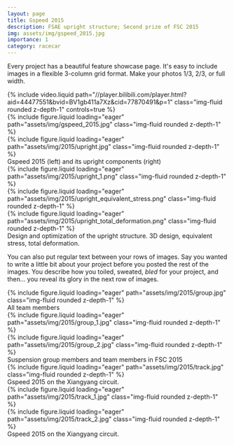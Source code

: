 ```yaml
---
layout: page
title: Gspeed 2015
description: FSAE upright structure; Second prize of FSC 2015
img: assets/img/gspeed_2015.jpg
importance: 1
category: racecar
---
```


Every project has a beautiful feature showcase page.
It's easy to include images in a flexible 3-column grid format.
Make your photos 1/3, 2/3, or full width.

<!-- <iframe src="//player.bilibili.com/player.html?aid=44477551&bvid=BV1gb411a7Xz&cid=77870491&p=1"
        style="width: 992px; height: 558px; display: block; margin: 0 auto;" 
        scrolling="no" frameborder="0" allowfullscreen="true">
</iframe> -->

<div class="row">
    <div class="col-sm mt-3 mt-md-0">
        {% include video.liquid path="//player.bilibili.com/player.html?aid=44477551&bvid=BV1gb411a7Xz&cid=77870491&p=1" class="img-fluid rounded z-depth-1" controls=true %}
    </div>
</div>

<div class="row">
    <div class="col-sm mt-3 mt-md-0">
        {% include figure.liquid loading="eager" path="assets/img/gspeed_2015.jpg" class="img-fluid rounded z-depth-1" %}
    </div>
    <div class="col-sm mt-3 mt-md-0">
        {% include figure.liquid loading="eager" path="assets/img/2015/upright.jpg" class="img-fluid rounded z-depth-1" %}
    </div>
</div>
<div class="caption">
    Gspeed 2015 (left) and its upright components (right)
</div>


<div class="row">
    <div class="col-sm mt-3 mt-md-0">
        {% include figure.liquid loading="eager" path="assets/img/2015/upright_1.png" class="img-fluid rounded z-depth-1" %}
    </div>
    <div class="col-sm mt-3 mt-md-0">
        {% include figure.liquid loading="eager" path="assets/img/2015/upright_equivalent_stress.png" class="img-fluid rounded z-depth-1" %}
    </div>
    <div class="col-sm mt-3 mt-md-0">
        {% include figure.liquid loading="eager" path="assets/img/2015/upright_total_deformation.png" class="img-fluid rounded z-depth-1" %}
    </div>
</div>
<div class="caption">
    Design and optimization of the upright structure. 3D design, equivalent stress, total deformation.
</div>

You can also put regular text between your rows of images.
Say you wanted to write a little bit about your project before you posted the rest of the images.
You describe how you toiled, sweated, _bled_ for your project, and then... you reveal its glory in the next row of images.


<div class="row">
    <div class="col-sm mt-3 mt-md-0">
        {% include figure.liquid loading="eager" path="assets/img/2015/group.jpg" class="img-fluid rounded z-depth-1" %}
    </div>
</div>
<div class="caption">
    All team members
</div>

<div class="row">
    <div class="col-sm mt-3 mt-md-0">
        {% include figure.liquid loading="eager" path="assets/img/2015/group_1.jpg" class="img-fluid rounded z-depth-1" %}
    </div>
    <div class="col-sm mt-3 mt-md-0">
        {% include figure.liquid loading="eager" path="assets/img/2015/group_2.jpg" class="img-fluid rounded z-depth-1" %}
    </div>
</div>
<div class="caption">
    Suspension group members and team members in FSC 2015
</div>


<div class="row">
    <div class="col-sm mt-3 mt-md-0">
        {% include figure.liquid loading="eager" path="assets/img/2015/track.jpg" class="img-fluid rounded z-depth-1" %}
    </div>
</div>
<div class="caption">
    Gspeed 2015 on the Xiangyang circuit.
</div>

<div class="row">
    <div class="col-sm mt-3 mt-md-0">
        {% include figure.liquid loading="eager" path="assets/img/2015/track_1.jpg" class="img-fluid rounded z-depth-1" %}
    </div>
    <div class="col-sm mt-3 mt-md-0">
        {% include figure.liquid loading="eager" path="assets/img/2015/track_2.jpg" class="img-fluid rounded z-depth-1" %}
    </div>
</div>
<div class="caption">
    Gspeed 2015 on the Xiangyang circuit.
</div>
